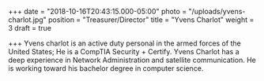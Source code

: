 +++
date = "2018-10-16T20:43:15.000-05:00"
photo = "/uploads/yvens-charlot.jpg"
position = "Treasurer/Director"
title = "Yvens Charlot"
weight = 3
draft = true

+++
Yvens charlot is an active duty personal in the armed forces of the United States; He is a CompTIA Security + Certify. Yvens Charlot has a deep experience in Network Administration and satellite communication. He is working toward his bachelor degree in computer science.